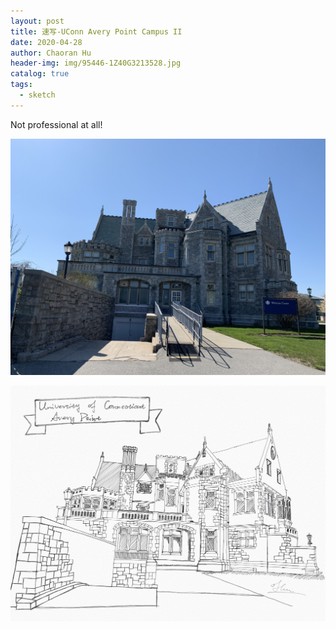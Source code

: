 ```yaml
---
layout: post
title: 速写-UConn Avery Point Campus II
date: 2020-04-28
author: Chaoran Hu
header-img: img/95446-1Z40G3213528.jpg
catalog: true
tags:
  - sketch
---
```


Not professional at all!

![](/photo/IMG_2859.jpg)

![](/photo/IMG_0045.jpg)
